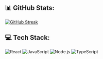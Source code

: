 ## 📊 GitHub Stats:

[![GitHub Streak](https://github-readme-streak-stats.herokuapp.com/?user=rushikesh221004&hide_border=true)](https://github.com/rushikesh221004)

## 💻 Tech Stack:
![React](https://img.shields.io/badge/-React-61DAFB?logo=react&logoColor=black)
![JavaScript](https://img.shields.io/badge/-JavaScript-F7DF1E?logo=javascript&logoColor=black)
![Node.js](https://img.shields.io/badge/-Node.js-339933?logo=node.js&logoColor=white)
![TypeScript](https://img.shields.io/badge/-TypeScript-007ACC?logo=typescript&logoColor=white)
